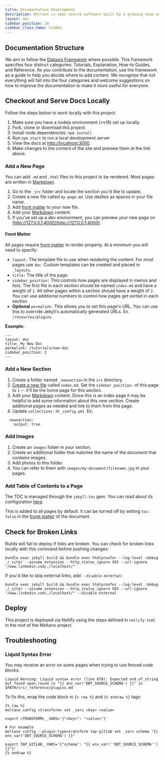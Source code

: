 ```yaml
---
title: Documentation Development
description: Meltano is open source software built by a growing team and a community of contributors.
layout: doc
sidebar_position: 10
sidebar_class_name: hidden
---
```


## Documentation Structure

We aim to follow the [Diátaxis Framework](https://diataxis.fr/) where possible.
This framework specifies four distinct categories: Tutorials, Explanation, How-to Guides, and Reference.
As you contribute to the documentation, use the framework as a guide to help you decide where to add content.
We recognize that not everything will fall into the four categories and welcome suggestions on how to improve the documentation to make it more useful for everyone.

## Checkout and Serve Docs Locally

Follow the steps below to work locally with this project.

1. Make sure you have a nodejs environment (>v16) set up locally.
1. Fork, clone or download this project.
1. Install node dependencies: `npm install`
1. Run `npm start` to run a local development server
1. View the docs at [http://localhost:3000](http://localhost:3000).
1. Make changes to the content of the site and preview them at the link above.

### <a name="add_a_new_page"></a>Add a New Page

You can add `.md` and `.html` files to this project to be rendered. Most pages are written in [Markdown](https://github.github.com/gfm/).

1. Go to the `_src` folder and locate the section you'd like to update.
1. Create a new file called `my-page.md`. Use dashes as spaces in your file name.
1. Add [front matter](#front-matter) to your new file.
1. Add your [Markdown](https://github.github.com/gfm/) content.
1. If you've set up a dev environment, you can preview your new page on [http://127.0.0.1:4000](http://127.0.0.1:4000).

#### Front Matter

All pages require [front matter](https://jekyllrb.com/docs/front-matter/) to render properly. At a minimum you will need to specify:

- `layout:` The template file to use when rendering the content. For most pages use `doc`. Custom templates can be created and placed in `_layouts`.
- `title:` The title of the page.
- `sidebar_position:` This controls how pages are displayed in menus and lists. The first file in each section should be named `index.md` and have a weight of `1`. All other pages within a section should have a weight of `2`. You can use additional numbers to control how pages get sorted in each section.
- **Optional** `permalink:` This allows you to set this page's URL. You can use this to override Jekyll's automatically generated URLs. Ex. `/resources/plugins`

**Example:**

```
---
layout: doc
title: My New Doc
permalink: /tutorials/new-doc
sidebar_position: 2
---
```

### Add a New Section

1. Create a folder named `_newsection` in the `src` directory.
1. [Create a new file](/contribute/docs#add_a_new_page) called `index.md`. Set the `sidebar_position:` of this page to `1` -- it'll be the home page for this section.
1. Add your [Markdown](https://github.github.com/gfm/) content. Since this is an index page it may be helpful to add some information about this new section. Create additional pages as needed and link to them from this page.
1. Update `collections:` in `_config.yml`. Ex:

```
  newsection:
    output: true
```

### Add Images

1. Create an `images` folder in your section.
1. Create an additional folder that matches the name of the document that contains images.
1. Add photos to this folder.
1. You can refer to them with `images/my-document/filename.jpg` in your pages.

### Add Table of Contents to a Page

The TOC is managed through the `jekyll-toc` gem. You can read about its configuration [here](https://github.com/toshimaru/jekyll-toc#customization).

This is added to all pages by default. It can be turned off by setting `toc: false` in the [fromt matter](https://jekyllrb.com/docs/front-matter/) of the document.

## Check for Broken Links

Builds will fail to deploy if links are broken. You can check for broken links locally with this command before pushing changes:

```
bundle exec jekyll build && bundle exec htmlproofer --log-level :debug ./_site/ --assume_extension --http_status_ignore 503 --url-ignore "/www.linkedin.com/,/localhost/"
```

If you'd like to skip external links, add `--disable-external`:

```
bundle exec jekyll build && bundle exec htmlproofer --log-level :debug ./_site/ --assume_extension --http_status_ignore 503 --url-ignore "/www.linkedin.com/,/localhost/" --disable-external
```

## Deploy

This project is deployed via Netlify using the steps defined in `netlify.toml` in the root of the Meltano project.

## Troubleshooting

### Liquid Syntax Error

You may receive an error on some pages when trying to use fenced code blocks:

```
Liquid Warning: Liquid syntax error (line 670): Expected end_of_string but found open_round in "{{ env_var('DBT_SOURCE_SCHEMA') }}" in $PATH/src/_reference/plugins.md
```

To fix this, wrap the code block in `{% raw %}` and `{% endraw %}` tags:

```
{% raw %}
meltano config <transform> set _vars <key> <value>

export <TRANSFORM>__VARS='{"<key>": "<value>"}'

# For example
meltano config --plugin-type=transform tap-gitlab set _vars schema "{{ env_var('DBT_SOURCE_SCHEMA') }}"

export TAP_GITLAB__VARS='{"schema": "{{ env_var(''DBT_SOURCE_SCHEMA'') }}"}'
{% endraw %}
```
